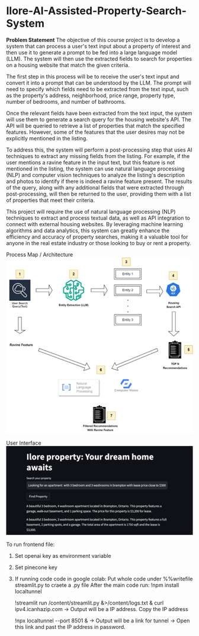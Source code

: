 # Ilore-AI-Assisted-Property-Search-System

**Problem Statement**
The objective of this course project is to develop a system that can process a user's text input about a property of interest and then use it to generate a prompt to be fed into a large language model (LLM). The system will then use the extracted fields to search for properties on a housing website that match the given criteria.

The first step in this process will be to receive the user's text input and convert it into a prompt that can be understood by the LLM. The prompt will need to specify which fields need to be extracted from the text input, such as the property's address, neighborhood, price range, property type, number of bedrooms, and number of bathrooms.

Once the relevant fields have been extracted from the text input, the system will use them to generate a search query for the housing website's API. The API will be queried to retrieve a list of properties that match the specified features. However, some of the features that the user desires may not be explicitly mentioned in the listing.

To address this, the system will perform a post-processing step that uses AI techniques to extract any missing fields from the listing. For example, if the user mentions a ravine feature in the input text, but this feature is not mentioned in the listing, the system can use natural language processing (NLP) and computer vision techniques to analyze the listing's description and photos to identify if there is indeed a ravine feature present.
The results of the query, along with any additional fields that were extracted through post-processing, will then be returned to the user, providing them with a list of properties that meet their criteria.

This project will require the use of natural language processing (NLP) techniques to extract and process textual data, as well as API integration to connect with external housing websites. By leveraging machine learning algorithms and data analytics, this system can greatly enhance the efficiency and accuracy of property searches, making it a valuable tool for anyone in the real estate industry or those looking to buy or rent a property.


Process Map / Architecture
![Image](./asset/Archtecture_Iter1.jpeg)


User Interface
![Image](./asset/image.png)


To run frontend file:
1. Set openai key as environment variable
2. Set pinecone key
3. If running code code in google colab:
    Put whole code under %%writefile streamlit.py to craete a .py file
    After the main code run:
    !npm install localtunnel

    !streamlit run /content/streamlit.py &>/content/logs.txt & curl ipv4.icanhazip.com 
    -> Output will be a IP address. Copy the IP address

    !npx localtunnel --port 8501 &
    -> Output will be a link for tunnel
    -> Open this link and past the IP address in password.
